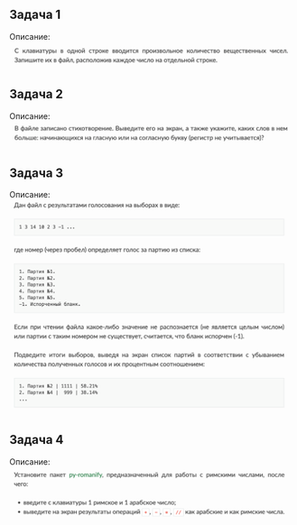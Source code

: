 ## Задача 1
Описание:
![](assets/task1.png)
## Задача 2
Описание:
![](assets/task2.png)
## Задача 3
Описание:
![](assets/task3.png)
## Задача 4
Описание:
![](assets/task4.png)